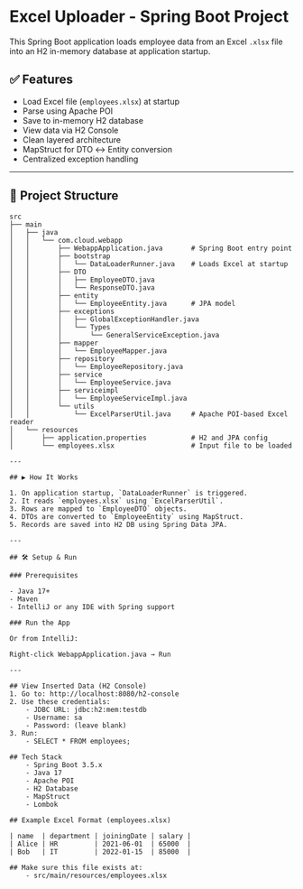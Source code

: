 # Excel Uploader - Spring Boot Project

This Spring Boot application loads employee data from an Excel `.xlsx` file into an H2 in-memory database at application startup.

## ✅ Features

- Load Excel file (`employees.xlsx`) at startup
- Parse using Apache POI
- Save to in-memory H2 database
- View data via H2 Console
- Clean layered architecture
- MapStruct for DTO ↔ Entity conversion
- Centralized exception handling

---

## 🧱 Project Structure

```plaintext
src
├── main
│   ├── java
│   │   └── com.cloud.webapp
│   │       ├── WebappApplication.java       # Spring Boot entry point
│   │       ├── bootstrap
│   │       │   └── DataLoaderRunner.java    # Loads Excel at startup
│   │       ├── DTO
│   │       │   ├── EmployeeDTO.java
│   │       │   └── ResponseDTO.java
│   │       ├── entity
│   │       │   └── EmployeeEntity.java      # JPA model
│   │       ├── exceptions
│   │       │   ├── GlobalExceptionHandler.java
│   │       │   └── Types
│   │       │       └── GeneralServiceException.java
│   │       ├── mapper
│   │       │   └── EmployeeMapper.java
│   │       ├── repository
│   │       │   └── EmployeeRepository.java
│   │       ├── service
│   │       │   └── EmployeeService.java
│   │       ├── serviceimpl
│   │       │   └── EmployeeServiceImpl.java
│   │       └── utils
│   │           └── ExcelParserUtil.java     # Apache POI-based Excel reader
│   └── resources
│       ├── application.properties           # H2 and JPA config
│       └── employees.xlsx                   # Input file to be loaded

---

## ▶️ How It Works

1. On application startup, `DataLoaderRunner` is triggered.
2. It reads `employees.xlsx` using `ExcelParserUtil`.
3. Rows are mapped to `EmployeeDTO` objects.
4. DTOs are converted to `EmployeeEntity` using MapStruct.
5. Records are saved into H2 DB using Spring Data JPA.

---

## 🛠️ Setup & Run

### Prerequisites

- Java 17+
- Maven
- IntelliJ or any IDE with Spring support

### Run the App

Or from IntelliJ:

Right-click WebappApplication.java → Run

---

## View Inserted Data (H2 Console)
1. Go to: http://localhost:8080/h2-console
2. Use these credentials:
    - JDBC URL: jdbc:h2:mem:testdb 
    - Username: sa 
    - Password: (leave blank)
3. Run:
    - SELECT * FROM employees;

## Tech Stack
    - Spring Boot 3.5.x
    - Java 17
    - Apache POI
    - H2 Database
    - MapStruct
    - Lombok

## Example Excel Format (employees.xlsx)

| name  | department | joiningDate | salary |
| Alice | HR         | 2021-06-01  | 65000  |
| Bob   | IT         | 2022-01-15  | 85000  |

## Make sure this file exists at:
    - src/main/resources/employees.xlsx
